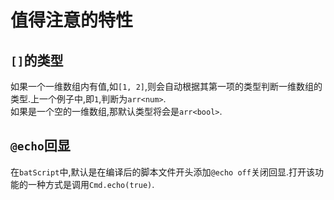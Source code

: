 # 值得注意的特性  

## `[]`的类型  

如果一个一维数组内有值,如`[1, 2]`,则会自动根据其第一项的类型判断一维数组的类型.上一个例子中,即`1`,判断为`arr<num>`.  
如果是一个空的一维数组,那默认类型将会是`arr<bool>`.  

## `@echo`回显  

在`batScript`中,默认是在编译后的脚本文件开头添加`@echo off`关闭回显.打开该功能的一种方式是调用`Cmd.echo(true)`.  
